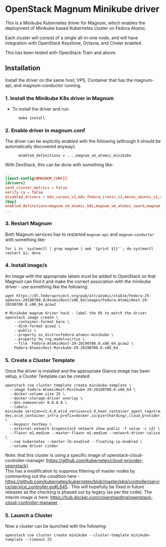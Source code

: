 # OpenStack Magnum Minikube driver

This is a Minikube Kubernetes driver for Magnum, which enables the deployment of
Minikube based Kubernetes cluster on Fedora Atomic.

Each cluster will consist of a single all-in-one node, and will have integration with OpenStack Keystone, Octavia, and Cinder enabled.

This has been tested with OpenStack Train and above.

## Installation

Install the driver on the same host, VPS, Container that has the magnum-api, and magnum-conductor running.

### 1. Install the Minikube K8s driver in Magnum

- To install the driver and run:
```
      make install
```

### 2. Enable driver in magnum.conf
The driver can be explicitly enabled with the following (although it should be automatically discovered anyway):
```
      enabled_definitions = ...,magnum_vm_atomic_minikube
```

With DevStack, this can be done with something like:
``` local.conf
...
[[post-config|$MAGNUM_CONF]]
[drivers]
send_cluster_metrics = False
verify_ca = false
disabled_drivers = k8s_coreos_v1,k8s_fedora_ironic_v1,mesos_ubuntu_v1,swarm_fedora_atomic_v1
[bay]
enabled_definitions=magnum_vm_atomic_k8s,magnum_vm_atomic_swarm,magnum_vm_atomic_minikube
...
```

### 3. Restart Magnum

  Both Magnum services has to restarted `magnum-api` and `magnum-conductor` with something like:

```
for i in `systemctl | grep magnum | awk '{print $1}'`; do systemctl restart $i; done
```

### 4. Install image/s

An image with the appropriate labels must be added to OpenStack so that Magnum can find it and
make the correct association with the minikube driver - use something like the following:

```
wget https://dl.fedoraproject.org/pub/alt/atomic/stable/Fedora-29-updates-20190708.0/AtomicHost/x86_64/images/Fedora-AtomicHost-29-20190708.0.x86_64.qcow2

# Minikube magnum driver hack - label the OS to match the driver
openstack image create \
    --container-format bare \
    --disk-format qcow2 \
    --public \
    --property os_distro=fedora-atomic-minikube \
    --property hw_rng_model=virtio \
    --file  Fedora-AtomicHost-29-20190708.0.x86_64.qcow2 \
    Fedora-AtomicHost-Minikube-29-20190708.0.x86_64
```

### 5. Create a Cluster Template

Once the driver is installed and the appropriate Glance image has been setup, a Cluster Template can be created:

```
openstack coe cluster template create minikube-template \
  --image Fedora-AtomicHost-Minikube-29-20190708.0.x86_64 \
  --docker-volume-size 25 \
  --docker-storage-driver overlay \
  --dns-nameserver 8.8.8.8 \
  --labels minikube_version=v1.4.0,etcd_version=v3.9,heat_container_agent_tag=train-dev,occm_container_infra_prefix=docker.io/piersharding/,cloud_provider_tag=latest \
  --keypair testkey \
  --external-network $(openstack network show public -f value -c id) \
  --flavor m1.medium --master-flavor m1.medium --network-driver calico \
  --coe kubernetes --master-lb-enabled --floating-ip-enabled \
  --volume-driver cinder
```

Note: that this cluster is using a specific image of openstack-cloud-controller-manager (https://github.com/kubernetes/cloud-provider-openstack).  
This has a modification to suppress filtering of master nodes by commenting out the condition here - https://github.com/kubernetes/kubernetes/blob/master/pkg/controller/service/service_controller.go#L645 .  This will hopefully be fixed in future releases as the checking is phased out by legacy (as per the code).
The interim image is here: https://hub.docker.com/r/piersharding/openstack-cloud-controller-manager .

### 5. Launch a Cluster

Now a cluster can be launched with the following:

```
openstack coe cluster create minikube --cluster-template minikube-template --timeout 25
```
